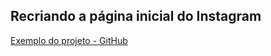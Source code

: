 ## Recriando a página inicial do Instagram

[Exemplo do projeto - GitHub](https://github.com/SpruceGabriela/instagram-dio)


